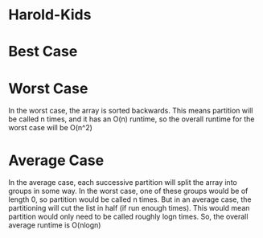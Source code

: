 # Harold-Kids

# Best Case

# Worst Case
In the worst case, the array is sorted backwards. This means partition will be called n times, and it has an O(n) runtime, so the overall runtime for the worst case will be O(n^2)

# Average Case
In the average case, each successive partition will split the array into groups in some way. In the worst case, one of these groups would be of length 0, so partition would be called n times. But in an average case, the partitioning will cut the list in half (if run enough times). This would mean partition would only need to be called roughly logn times. So, the overall average runtime is O(nlogn)
